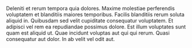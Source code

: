 <p>Deleniti et rerum tempora quia dolores. Maxime molestiae perferendis voluptatem et blanditiis maiores temporibus. Facilis blanditiis rerum soluta aliquid in. Quibusdam sed velit cupiditate consequatur voluptatem. Et adipisci vel rem ea repudiandae possimus dolore. Est illum voluptates sunt quam est aliquid ut. Quae incidunt voluptas aut qui qui rerum. Quasi consequatur aut dolor. In ab velit vel odit aut.</p>
